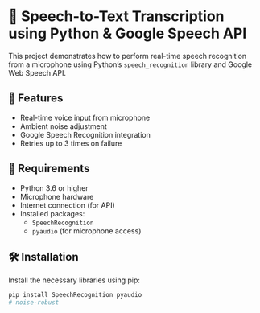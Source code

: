 # 🎤 Speech-to-Text Transcription using Python & Google Speech API

This project demonstrates how to perform real-time speech recognition from a microphone using Python’s `speech_recognition` library and Google Web Speech API.

## 📌 Features

- Real-time voice input from microphone
- Ambient noise adjustment
- Google Speech Recognition integration
- Retries up to 3 times on failure

## 🧰 Requirements

- Python 3.6 or higher
- Microphone hardware
- Internet connection (for API)
- Installed packages:
  - `SpeechRecognition`
  - `pyaudio` (for microphone access)

## 🛠️ Installation

Install the necessary libraries using pip:

```bash
pip install SpeechRecognition pyaudio
# noise-robust
